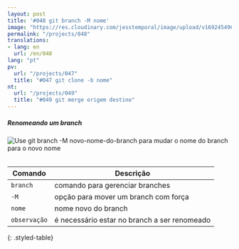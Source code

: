 ```yaml
---
layout: post
title: '#048 git branch -M nome'
image: "https://res.cloudinary.com/jesstemporal/image/upload/v1692454968/gitfichas/pt/048/thumbnail_i0olsr.jpg"
permalink: "/projects/048"
translations:
- lang: en
  url: /en/048
lang: "pt"
pv:
  url: "/projects/047"
  title: "#047 git clone -b nome"
nt:
  url: "/projects/049"
  title: "#049 git merge origem destino"
---
```

##### Renomeando um branch

<img alt="Use git branch -M novo-nome-do-branch para mudar o nome do branch para o novo nome" src="https://res.cloudinary.com/jesstemporal/image/upload/v1692454968/gitfichas/pt/048/full_q0vvdz.jpg"><br><br>

| Comando | Descrição |
|---------|-----------|
| `branch` | comando para gerenciar branches |
| `-M` | opção para mover um branch com força |
| `nome` | nome novo do branch |
| `observação` | é necessário estar no branch a ser renomeado |
{: .styled-table}

<!--
<br>

Leia mais sobre esse comando no blog post a seguir:

<a href="https://jtemporal.com/desfazendo-o-ultimo-commit-e-reaproveitando-a-mensagem/">
  <strong>Desfazendo o último commit e mantendo as alterações para um próximo commit</strong>
</a>
-->

